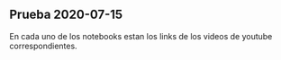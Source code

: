 ## Prueba 2020-07-15
En cada uno de los notebooks estan los links de los videos de youtube correspondientes.
